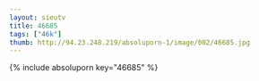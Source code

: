 ```yaml
--- 
layout: sieutv
title: 46685
tags: ["46k"]
thumb: http://94.23.248.219/absoluporn-1/image/002/46685.jpg
---
```

{% include absoluporn key="46685" %} 
